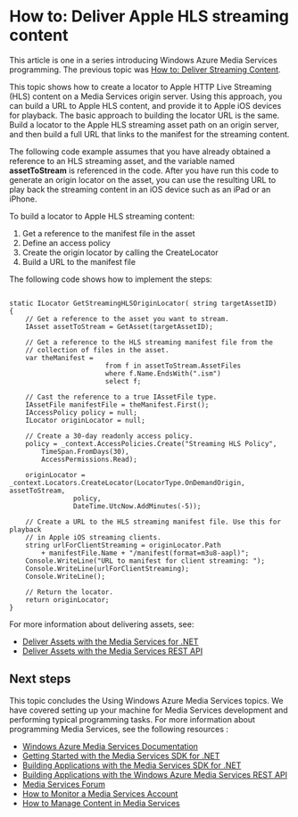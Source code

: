 <properties linkid="develop-media-services-how-to-guides-deliver-apple-live-streaming" urlDisplayName="Deliver Apple HTTP Live Streaming (HLS)" pageTitle="How to Deliver Apple HTTP Live Streaming (HLS) - Windows Azure" metaKeywords="" description="Learn how to create a locator to Apple HTTP Live Stream (HLS) content on Media Services origin server. Code samples are written in C# and use the Media Services SDK for .NET." metaCanonical="" services="media-services" documentationCenter="" title="How to: Deliver Apple HLS streaming content" authors=""  solutions="" writer="migree" manager="" editor=""  />





<h1>How to: Deliver Apple HLS streaming content</h1>

This article is one in a series introducing Windows Azure Media Services programming. The previous topic was [How to: Deliver Streaming Content](http://go.microsoft.com/fwlink/?LinkID=301942&clcid=0x409).

This topic shows how to create a locator to Apple HTTP Live Streaming (HLS) content on a Media Services origin server. Using this approach, you can build a URL to Apple HLS content, and provide it to Apple iOS devices for playback. The basic approach to building the locator URL is the same. Build a locator to the Apple HLS streaming asset path on an origin server, and then build a full URL that links to the manifest for the streaming content.

The following code example assumes that you have already obtained a reference to an HLS streaming asset, and the variable named **assetToStream** is referenced in the code. After you have run this code to generate an origin locator on the asset, you can use the resulting URL to play back the streaming content in an iOS device such as an iPad or an iPhone.

To build a locator to Apple HLS streaming content:

   1. Get a reference to the manifest file in the asset
   2. Define an access policy
   3. Create the origin locator by calling the CreateLocator
   4. Build a URL to the manifest file

The following code shows how to implement the steps:

<pre><code>
static ILocator GetStreamingHLSOriginLocator( string targetAssetID)
{
    // Get a reference to the asset you want to stream.
    IAsset assetToStream = GetAsset(targetAssetID);

    // Get a reference to the HLS streaming manifest file from the  
    // collection of files in the asset. 
    var theManifest =
                        from f in assetToStream.AssetFiles
                        where f.Name.EndsWith(".ism")
                        select f;

    // Cast the reference to a true IAssetFile type. 
    IAssetFile manifestFile = theManifest.First();
    IAccessPolicy policy = null;
    ILocator originLocator = null;

    // Create a 30-day readonly access policy. 
    policy = _context.AccessPolicies.Create("Streaming HLS Policy",
        TimeSpan.FromDays(30),
        AccessPermissions.Read);

    originLocator = _context.Locators.CreateLocator(LocatorType.OnDemandOrigin, assetToStream,
                policy,
                DateTime.UtcNow.AddMinutes(-5));

    // Create a URL to the HLS streaming manifest file. Use this for playback
    // in Apple iOS streaming clients.
    string urlForClientStreaming = originLocator.Path
        + manifestFile.Name + "/manifest(format=m3u8-aapl)";
    Console.WriteLine("URL to manifest for client streaming: ");
    Console.WriteLine(urlForClientStreaming);
    Console.WriteLine();

    // Return the locator. 
    return originLocator;
}
</code></pre>

For more information about delivering assets, see:
<ul>
<li><a href="http://msdn.microsoft.com/en-us/library/jj129575.aspx">Deliver Assets with the Media Services for .NET</a></li>
<li><a href="http://msdn.microsoft.com/en-us/library/jj129578.aspx">Deliver Assets with the Media Services REST API</a></li>
</ul>

<h2>Next steps</h2>

This topic concludes the Using Windows Azure Media Services topics. We have covered setting up your machine for Media Services development and performing typical programming tasks. For more information about programming Media Services, see the following resources :

-   [Windows Azure Media Services Documentation][]
-   [Getting Started with the Media Services SDK for .NET][]
-   [Building Applications with the Media Services SDK for .NET][]
-   [Building Applications with the Windows Azure Media Services REST API][]
-   [Media Services Forum][]
-	[How to Monitor a Media Services Account](http://www.windowsazure.com/en-us/manage/services/media-services/how-to-monitor-a-media-services-account/)
-	[How to Manage Content in Media Services](http://www.windowsazure.com/en-us/manage/services/media-services/how-to-manage-content-in-media-services/)

[Windows Azure Media Services Documentation]: http://go.microsoft.com/fwlink/?linkid=245437
[Getting Started with the Media Services SDK for .NET]: http://go.microsoft.com/fwlink/?linkid=252966
[Building Applications with the Windows Azure Media Services REST API]: http://go.microsoft.com/fwlink/?linkid=252967
[Building Applications with the Media Services SDK for .NET]: http://go.microsoft.com/fwlink/?linkid=247821
[Media Services Forum]: http://social.msdn.microsoft.com/Forums/en-US/MediaServices/threads
